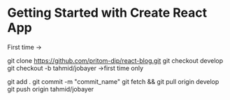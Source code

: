 # Getting Started with Create React App

First time ->

git clone https://github.com/pritom-dip/react-blog.git
git checkout develop
git checkout -b tahmid/jobayer ->first time only



git add .
git commit -m "commit_name"
git fetch && git pull origin develop
git push origin tahmid/jobayer 